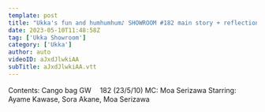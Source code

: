 ```yaml
---
template: post
title: "Ukka's fun and humhumhum♪ SHOWROOM #182 main story + reflection meeting (23/5/10)"
date: 2023-05-10T11:48:58Z
tag: ['Ukka Showroom']
category: ['Ukka']
author: auto 
videoID: aJxdJlwkiAA
subTitle: aJxdJlwkiAA.vtt
---
```

Contents: Cango bag GW　
182 (23/5/10) MC: Moa Serizawa
Starring: Ayame Kawase, Sora Akane, Moa Serizawa
